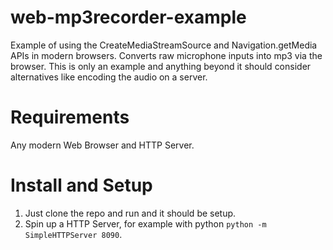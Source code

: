 # web-mp3recorder-example
Example of using the CreateMediaStreamSource and Navigation.getMedia APIs in modern browsers. Converts raw microphone inputs into mp3 via the browser. This is only an example and anything beyond it should consider alternatives like encoding the audio on a server.


# Requirements

Any modern Web Browser and HTTP Server.

# Install and Setup

1. Just clone the repo and run and it should be setup.
2. Spin up a HTTP Server, for example with python `python -m SimpleHTTPServer 8090`.

